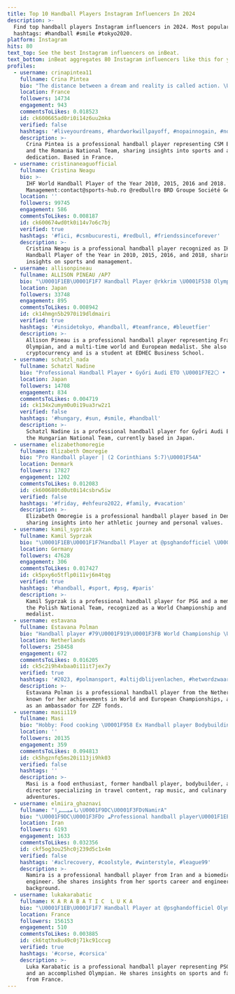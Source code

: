 ```yaml
---
title: Top 10 Handball Players Instagram Influencers In 2024
description: >-
  Find top handball players Instagram influencers in 2024. Most popular
  hashtags: #handball #smile #tokyo2020.
platform: Instagram
hits: 80
text_top: See the best Instagram influencers on inBeat.
text_bottom: inBeat aggregates 80 Instagram influencers like this for you to connect with.
profiles:
  - username: crinapintea11
    fullname: Crina Pintea
    bio: "The distance between a dream and reality is called action. \U0001F64F Professional Handball Player\U0001F93E‍♀️ CSM BUCUREȘTI \U0001F1F7\U0001F1F4 Romania National Team \U0001F1F7\U0001F1F4"
    location: France
    followers: 14734
    engagement: 943
    commentsToLikes: 0.018523
    id: ck600665ad0ri0i14z6uu2mka
    verified: false
    hashtags: '#liveyourdreams, #hardworkwillpayoff, #nopainnogain, #nothingiseasy'
    description: >-
      Crina Pintea is a professional handball player representing CSM București
      and the Romania National Team, sharing insights into sports and athletic
      dedication. Based in France.
  - username: cristinaneaguofficial
    fullname: Cristina Neagu
    bio: >-
      IHF World Handball Player of the Year 2010, 2015, 2016 and 2018. CN8
      Management:contact@sports-hub.ro @redbullro BRD Groupe Société Générale
    location: ''
    followers: 99745
    engagement: 586
    commentsToLikes: 0.008187
    id: ck600674wd0tk0i14v7o6c7bj
    verified: true
    hashtags: '#fici, #csmbucuresti, #redbull, #friendssinceforever'
    description: >-
      Cristina Neagu is a professional handball player recognized as IHF World
      Handball Player of the Year in 2010, 2015, 2016, and 2018, sharing
      insights on sports and management.
  - username: allisonpineau
    fullname: ALLISON PINEAU /AP7
    bio: "\U0001F1EB\U0001F1F7 Handball Player @rkkrim \U0001F538 Olympic\U0001F947\U0001F948 \U0001F538 World\U0001F947\U0001F948\U0001F948\U0001F948 \U0001F538 Euro \U0001F947\U0001F949 \U0001F538 @edhec_bschool \U0001F4DA \U0001F538Crypto learner \U0001F913 @adidas @usanaathletes @bvsport"
    location: Japan
    followers: 33748
    engagement: 895
    commentsToLikes: 0.008942
    id: ck14hmgn5b2970i19dldmairi
    verified: true
    hashtags: '#insidetokyo, #handball, #teamfrance, #bleuetfier'
    description: >-
      Allison Pineau is a professional handball player representing France, an
      Olympian, and a multi-time world and European medalist. She also explores
      cryptocurrency and is a student at EDHEC Business School.
  - username: schatzl_nada
    fullname: Schatzl Nadine
    bio: "Professional Handball Player • Győri Audi ETO \U0001F7E2⚪️ • Hungarian National Team \U0001F1ED\U0001F1FA \U0001F4CDGyőr"
    location: Japan
    followers: 14708
    engagement: 834
    commentsToLikes: 0.004719
    id: ck134x2umym0u0i19ua3rw2z1
    verified: false
    hashtags: '#hungary, #sun, #smile, #handball'
    description: >-
      Schatzl Nadine is a professional handball player for Győri Audi ETO and
      the Hungarian National Team, currently based in Japan.
  - username: elizabethomoregie
    fullname: Elizabeth Omoregie
    bio: "Pro Handball player | (2 Corinthians 5:7)\U0001F54A"
    location: Denmark
    followers: 17827
    engagement: 1202
    commentsToLikes: 0.012083
    id: ck600680td0ut0i14csbrw5iw
    verified: false
    hashtags: '#friday, #ehfeuro2022, #family, #vacation'
    description: >-
      Elizabeth Omoregie is a professional handball player based in Denmark,
      sharing insights into her athletic journey and personal values.
  - username: kamil_syprzak
    fullname: Kamil Syprzak
    bio: "\U0001F1EB\U0001F1F7Handball Player at @psghandofficiel \U0001F1F5\U0001F1F1 Polish National Team since 2011’\U0001F609 World\U0001F949& Olympic athlete 4th\U0001F1E7\U0001F1F7 Ambassador @stowarzyszenie4kids"
    location: Germany
    followers: 47628
    engagement: 306
    commentsToLikes: 0.017427
    id: ck5pxy6o5tflp0i11vj6m4tqg
    verified: true
    hashtags: '#handball, #sport, #psg, #paris'
    description: >-
      Kamil Syprzak is a professional handball player for PSG and a member of
      the Polish National Team, recognized as a World Championship and Olympic
      medalist.
  - username: estavana
    fullname: Estavana Polman
    bio: "Handball player #79\U0001F919\U0001F3FB World Championship \U0001F947\U0001F948\U0001F949 Europa Championship \U0001F948\U0001F949 · Ambassador —> ZZF fonds Contact: info@estavanapolman.nl"
    location: Netherlands
    followers: 258458
    engagement: 672
    commentsToLikes: 0.016205
    id: ck5c2i9h4xbaa0i11it7jex7y
    verified: true
    hashtags: '#2023, #polmansport, #altijdblijvenlachen, #hetwordzwaarmaarwegaanervoor'
    description: >-
      Estavana Polman is a professional handball player from the Netherlands,
      known for her achievements in World and European Championships, and serves
      as an ambassador for ZZF fonds.
  - username: masii119
    fullname: Masi
    bio: "Hobby: Food cooking \U0001F958 Ex Handball player Bodybuilding Movie \U0001F3A5 director and writer Rapper \U0001F3A4 Traveling lover \U0001F30E Work @sunset1pro اخر اعمالي منافقين"
    location: ''
    followers: 20135
    engagement: 359
    commentsToLikes: 0.094813
    id: ck5hgznfq5ms20i113ji9hk03
    verified: false
    hashtags: ''
    description: >-
      Masi is a food enthusiast, former handball player, bodybuilder, and movie
      director specializing in travel content, rap music, and culinary
      adventures.
  - username: elmiira_ghaznavi
    fullname: "ناميــرا\U0001F9DC\U0001F3FD‍♀️NamirA"
    bio: "\U0001F9DC\U0001F3FD‍♀️ ☁️Professional handball player\U0001F1EE\U0001F1F7\U0001F947 ☁️Bio medical Eng\U0001F469\U0001F3FD‍\U0001F52C ☁️Eshtadsaze club⭐️\U0001F93E\U0001F3FD‍♀️ ☁️KSH \U0001F3DD"
    location: Iran
    followers: 6193
    engagement: 1633
    commentsToLikes: 0.032356
    id: ckf5og3ou25hc0j239d5c1x4m
    verified: false
    hashtags: '#aclrecovery, #coolstyle, #winterstyle, #league99'
    description: >-
      Namira is a professional handball player from Iran and a biomedical
      engineer. She shares insights from her sports career and engineering
      background.
  - username: lukakarabatic
    fullname: K A R A B A T I C  L U K A
    bio: "\U0001F1EB\U0001F1F7 Handball Player at @psghandofficiel Olympian \U0001F947\U0001F948, World&European \U0001F947 \U0001F4CDParis Dad of Deva ♥️ Pro inquiries lucelka90@gmail.com"
    location: France
    followers: 156153
    engagement: 510
    commentsToLikes: 0.003885
    id: ck6tqthx8u49c0j71kc91ccvg
    verified: true
    hashtags: '#corse, #corsica'
    description: >-
      Luka Karabatic is a professional handball player representing PSG Handball
      and an accomplished Olympian. He shares insights on sports and family life
      from France.
---
```


